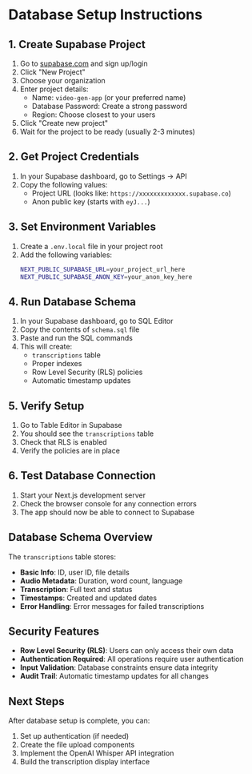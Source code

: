 # Database Setup Instructions

## 1. Create Supabase Project

1. Go to [supabase.com](https://supabase.com) and sign up/login
2. Click "New Project"
3. Choose your organization
4. Enter project details:
   - Name: `video-gen-app` (or your preferred name)
   - Database Password: Create a strong password
   - Region: Choose closest to your users
5. Click "Create new project"
6. Wait for the project to be ready (usually 2-3 minutes)

## 2. Get Project Credentials

1. In your Supabase dashboard, go to Settings → API
2. Copy the following values:
   - Project URL (looks like: `https://xxxxxxxxxxxxx.supabase.co`)
   - Anon public key (starts with `eyJ...`)

## 3. Set Environment Variables

1. Create a `.env.local` file in your project root
2. Add the following variables:
   ```bash
   NEXT_PUBLIC_SUPABASE_URL=your_project_url_here
   NEXT_PUBLIC_SUPABASE_ANON_KEY=your_anon_key_here
   ```

## 4. Run Database Schema

1. In your Supabase dashboard, go to SQL Editor
2. Copy the contents of `schema.sql` file
3. Paste and run the SQL commands
4. This will create:
   - `transcriptions` table
   - Proper indexes
   - Row Level Security (RLS) policies
   - Automatic timestamp updates

## 5. Verify Setup

1. Go to Table Editor in Supabase
2. You should see the `transcriptions` table
3. Check that RLS is enabled
4. Verify the policies are in place

## 6. Test Database Connection

1. Start your Next.js development server
2. Check the browser console for any connection errors
3. The app should now be able to connect to Supabase

## Database Schema Overview

The `transcriptions` table stores:
- **Basic Info**: ID, user ID, file details
- **Audio Metadata**: Duration, word count, language
- **Transcription**: Full text and status
- **Timestamps**: Created and updated dates
- **Error Handling**: Error messages for failed transcriptions

## Security Features

- **Row Level Security (RLS)**: Users can only access their own data
- **Authentication Required**: All operations require user authentication
- **Input Validation**: Database constraints ensure data integrity
- **Audit Trail**: Automatic timestamp updates for all changes

## Next Steps

After database setup is complete, you can:
1. Set up authentication (if needed)
2. Create the file upload components
3. Implement the OpenAI Whisper API integration
4. Build the transcription display interface
